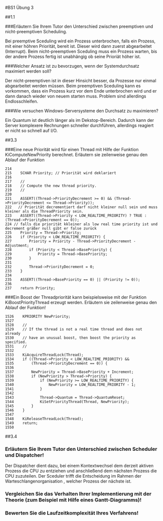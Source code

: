 #BS1 Übung 3


##1.1 

###Erläutern Sie Ihrem Tutor den Unterschied zwischen preemptiven und nicht-preemptiven Scheduling.

Bei preemptive Sceduling wird ein Prozess unterbrochen, falls ein Prozess, mit einer höhren Priorität, bereit ist. Dieser wird dann zuerst abgearbeitet (Interrupt).
Beim nicht-preemptiven Sceduling muss ein Prozess warten, bis der andere Prozess fertig ist unabhängig ob seine Prioriät höher ist.

###Welcher Ansatz ist zu bevorzugen, wenn der Systemdurchsatz maximiert werden soll?

Der nicht-preemptiven ist in dieser Hinsicht besser, da Prozesse nur einmal abgearbeitet werden müssen. Beim preemptiven Sceduling kann es vorkommen, dass ein Prozess kurz vor dem Ende unterbrochen wird und er dann danach wieder von neuem starten muss. Problem sind allerdings Endlosschleifen.

###Wie versuchen Windows-Serversysteme den Durchsatz zu maximieren? 

Ein Quantum ist deutlich länger als im Dekstop-Bereich. Dadurch kann der Server komplexere Rechnungen schneller durchführen, allerdings reagiert er nicht so schnell auf I/O.

##3.3

###Eine neue Priorität wird für einen Thread mit Hilfe der Funktion KiComputeNewPriority berechnet. Erläutern sie zeilenweise genau den Ablauf der Funktion

```
214
215    SCHAR Priority; // Priorität wird deklariert
216
217    //
218    // Compute the new thread priority.
219    //
220
221    ASSERT((Thread->PriorityDecrement >= 0) && (Thread->PriorityDecrement <= Thread->Priority)); 
222   // Priorität decrementiert darf nicht kleiner null sein und muss kleiner als die ThreadPriority sein.
223    ASSERT((Thread->Priority < LOW_REALTIME_PRIORITY) ? TRUE : (Thread->PriorityDecrement == 0));
224 // falls die priorität kkleiner als low real time priority ist und decrement gräßer null gibt er false zurück
225    Priority = Thread->Priority;
226    if (Priority < LOW_REALTIME_PRIORITY) {
227        Priority = Priority - Thread->PriorityDecrement - Adjustment;
228        if (Priority < Thread->BasePriority) {
229            Priority = Thread->BasePriority;
230        }
231    
232        Thread->PriorityDecrement = 0;
233    }
234
235    ASSERT((Thread->BasePriority == 0) || (Priority != 0));
236
237    return Priority;
```

###Ein Boost der Threadpriorität kann beispielsweise mit der Funktion KiBoostPriorityThread erzeugt werden. Erläutern sie zeilenweise genau den Ablauf der Funktion!

```
1526    KPRIORITY NewPriority;                                    
1527
1528    //
1529    // If the thread is not a real time thread and does not already
1530    // have an unusual boost, then boost the priority as specified.
1531    //
1532
1533    KiAcquireThreadLock(Thread);                                
1534    if ((Thread->Priority < LOW_REALTIME_PRIORITY) &&
1535        (Thread->PriorityDecrement == 0)) {
1536
1537        NewPriority = Thread->BasePriority + Increment; 
1538        if (NewPriority > Thread->Priority) {             
1539            if (NewPriority >= LOW_REALTIME_PRIORITY) {     
1540                NewPriority = LOW_REALTIME_PRIORITY - 1;    
1541            }                                               
1542                                                            
1543            Thread->Quantum = Thread->QuantumReset;     
1544            KiSetPriorityThread(Thread, NewPriority);     
1545        }                                                   
1546    }
1547
1548    KiReleaseThreadLock(Thread);
1549    return;
1550
```

##3.4

### Erläutern Sie Ihrem Tutor den Unterschied zwischen Scheduler und Dispatcher!

Der Dispatcher dient dazu, bei einem Kontextwechsel dem derzeit aktiven Prozess die CPU zu entziehen und anschließend dem nächsten Prozess die CPU zuzuteilen. Der Sceduler trifft die Entscheidung im Rahmen der Warteschlangenorganisation , welcher Prozess der nächste ist.

### Vergleichen Sie das Verhalten Ihrer Implementierung mit der Theorie (zum Beispiel mit Hilfe eines Gantt-Diagramms)!

### Bewerten Sie die Laufzeitkomplexität Ihres Verfahrens!



